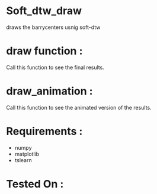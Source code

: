 # Soft_dtw_draw
draws the barrycenters usnig soft-dtw

# draw function :

Call this function to see the final results.

# draw_animation :

Call this function to see the animated version of the results.

# Requirements :

* numpy
* matplotlib
* tslearn

# Tested On :

